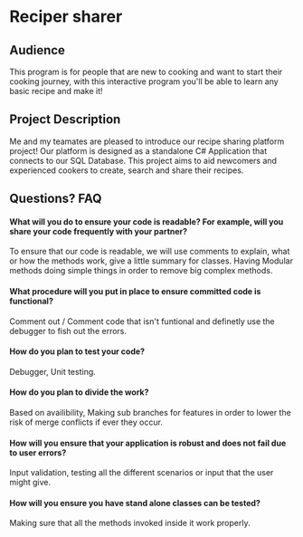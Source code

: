 # Reciper sharer

## Audience
 This program is for people that are new to cooking and want to start their cooking journey, with this interactive program you'll be able to learn any basic recipe and make it!

## Project Description
Me and my teamates are pleased to introduce our recipe sharing platform project! Our platform is designed as a standalone C# Application that connects to our SQL Database. This project aims to aid newcomers and experienced cookers to create, search and share their recipes.

## Questions? FAQ

#### What will you do to ensure your code is readable? For example, will you share your code frequently with your partner?
To ensure that our code is readable, we will use comments to explain, what or how the methods work, give a little summary for classes. Having Modular methods doing simple things in order to remove big complex methods.

#### What procedure will you put in place to ensure committed code is functional?
Comment out / Comment code that isn't funtional and definetly use the debugger to fish out the errors.

#### How do you plan to test your code?
Debugger, Unit testing. 

#### How do you plan to divide the work?
Based on availibility, Making sub branches for features in order to lower the risk of merge conflicts if ever they occur. 

#### How will you ensure that your application is robust and does not fail due to user errors?
Input validation, testing all the different scenarios or input that the user might give.

#### How will you ensure you have stand alone classes can be tested?
Making sure that all the methods invoked inside it work properly.
